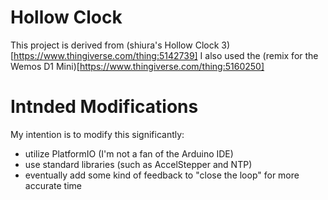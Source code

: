 # Hollow Clock
 This project is derived from (shiura's Hollow Clock 3)[https://www.thingiverse.com/thing:5142739]
 I also used the (remix for the Wemos D1 Mini)[https://www.thingiverse.com/thing:5160250]

# Intnded Modifications
 My intention is to modify this significantly:
  - utilize PlatformIO (I'm not a fan of the Arduino IDE)
  - use standard libraries (such as AccelStepper and NTP)
  - eventually add some kind of feedback to "close the loop" for more accurate time

